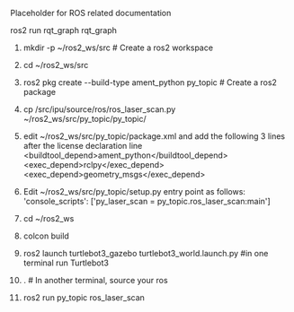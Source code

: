 
Placeholder for ROS related documentation


ros2 run rqt_graph rqt_graph


1. mkdir -p ~/ros2_ws/src     # Create a ros2 workspace
2. cd ~/ros2_ws/src
3. ros2 pkg create --build-type ament_python py_topic    # Create a ros2 package
4. cp /src/ipu/source/ros/ros_laser_scan.py ~/ros2_ws/src/py_topic/py_topic/
5. edit ~/ros2_ws/src/py_topic/package.xml and add the following 3 lines after the license declaration line
  <buildtool_depend>ament_python</buildtool_depend>
  <exec_depend>rclpy</exec_depend>
  <exec_depend>geometry_msgs</exec_depend>

6. Edit ~/ros2_ws/src/py_topic/setup.py entry point as follows:
    'console_scripts': ['py_laser_scan = py_topic.ros_laser_scan:main']

7. cd ~/ros2_ws
8. colcon build
9. ros2 launch turtlebot3_gazebo turtlebot3_world.launch.py  #in one terminal run Turtlebot3
10.  . # In another terminal, source your ros
11. ros2 run py_topic ros_laser_scan

